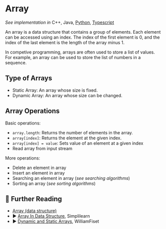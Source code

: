 # Array

*See implementation in* C++, Java, [Python](/concepts/python/array/README.md), [Typescript](/concepts/typescript/array/README.md)

An array is a data structure that contains a group of elements. Each element can be accessed using an index. The index of the first element is 0, and the index of the last element is the length of the array minus 1.

In competive programming, arrays are often used to store a list of values. For example, an array can be used to store the list of numbers in a sequence.

## Type of Arrays

* Static Array: An array whose size is fixed.
* Dynamic Array: An array whose size can be changed.

## Array Operations

Basic operations:

* `array.length`: Returns the number of elements in the array.
* `array[index]`: Returns the element at the given index.
* `array[index] = value`: Sets value of an element at a given index
* Read array from input stream

More operations:

* Delete an element in array
* Insert an element in array
* Searching an element in array (*see searching algorithms*)
* Sorting an array (*see sorting algorithms*)

## 🔗 Further Reading

* [Array (data structure)](https://en.wikipedia.org/wiki/Array_(data_structure))
* ▶️ [Array In Data Structure](https://www.youtube.com/watch?v=eXFItikqw8c&ab_channel=Simplilearn), Simplilearn
* ▶️ [Dynamic and Static Arrays](https://www.youtube.com/watch?v=PEnFFiQe1pM&list=PLDV1Zeh2NRsB6SWUrDFW2RmDotAfPbeHu&index=4&ab_channel=WilliamFiset), WilliamFiset



